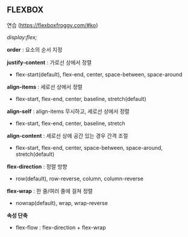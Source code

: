 ## FLEXBOX 

 연습 (https://flexboxfroggy.com/#ko)
 
_display:flex;_

**order** : 요소의 순서 지정

**justify-content** : 가로선 상에서 정렬

- flex-start(default), flex-end, center, space-between, space-around

**align-items** : 세로선 상에서 정렬

- flex-start, flex-end, center, baseline, stretch(default)

**align-self** : align-items 무시하고, 세로선 상에서 정렬

- flex-start, flex-end, center, baseline, stretch

**align-content** : 세로선 상에 공간 있는 경우 간격 조절

- flex-start, flex-end, center, space-between, space-around, stretch(default)

**flex-direction** : 정렬 방향

- row(default), row-reverse, column, column-reverse

**flex-wrap** : 한 줄/여러 줄에 걸쳐 정렬

- nowrap(default), wrap, wrap-reverse

**속성 단축**

- flex-flow : flex-direction + flex-wrap
